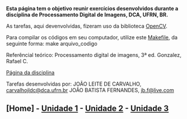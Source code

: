 **Esta página tem o objetivo reunir exercícios desenvolvidos durante a disciplina de Processamento Digital de Imagens, DCA, UFRN, BR.**

As tarefas, aqui devenvolvidas, fizeram uso da biblioteca [OpenCV](http://opencv.org/).

Para compilar os códigos em seu computador, utilize este [Makefile](code/Makefile), da seguinte forma: make arquivo_codigo

Referêncial teórico: Processamento digital de imagens, 3ª ed. Gonzalez, Rafael C.

[Página da disciplina](http://agostinhobritojr.github.io/cursos/pdi/)

Tarefas desenvolvidas por:
JOÃO LEITE DE CARVALHO, carvalhojldc@dca.ufrn.br 
JOÃO BATISTA FERNANDES, jb.f@live.com 

## [Home] - [Unidade 1](unidade1.md) - [Unidade 2](#) - [Unidade 3](#)
